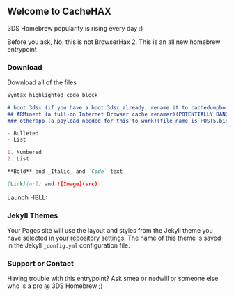 ## Welcome to CacheHAX

 3DS Homebrew popularity is rising every day :)

Before you ask, No, this is not BrowserHax 2. This is an all new homebrew entrypoint

### Download

Download all of the files

```markdown
Syntax highlighted code block

# boot.3dsx (if you have a boot.3dsx already, rename it to cachedumpboot.3dsx)
## ARMinent (a full-on Internet Browser cache renamer)(POTENTIALLY DANGEROUS!!!)(file name is arm.bin)
### otherapp (a payload needed for this to work)(file name is POST5.bin ---------> otherapp.bin or otherappbak.bin)

- Bulleted
- List

1. Numbered
2. List

**Bold** and _Italic_ and `Code` text

[Link](url) and ![Image](src)
```

Launch HBLL: 
### Jekyll Themes

Your Pages site will use the layout and styles from the Jekyll theme you have selected in your [repository settings](https://github.com/zeitrn/c4ch3h4X.github.io/settings). The name of this theme is saved in the Jekyll `_config.yml` configuration file.

### Support or Contact

Having trouble with this entrypoint? Ask smea or nedwill or someone else who is a pro @ 3DS Homebrew ;)
